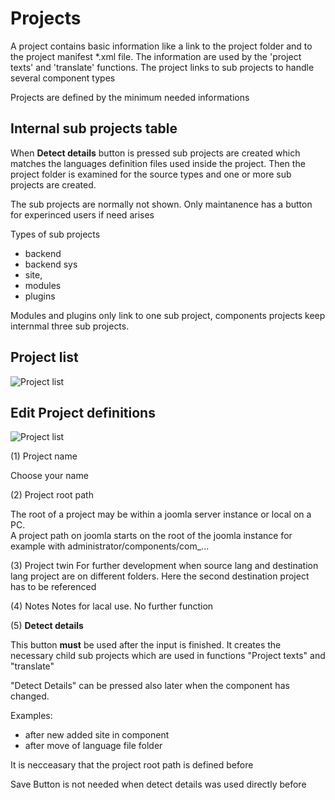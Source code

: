 # Projects

A project contains basic information like a link to the project folder and to the project manifest *.xml file. The information are used by the 'project texts' and 'translate' functions. The project links to sub projects to handle several component types

Projects are defined by the minimum needed informations

## Internal sub projects table

When **Detect details** button is pressed sub projects are created which matches the languages definition files used inside the project. Then the project folder is examined for the source types and one or more 
sub projects are created.

The sub projects are normally not shown. Only maintanence has a button for experinced users if need arises

Types of sub projects

* backend
* backend sys
* site,
* modules
* plugins

Modules and plugins only link to one sub project, components projects keep internmal three sub projects.

## Project list

![Project list](https://github.com/ThomasFinnern/J_LangMan4ExtDevProject/blob/main/Documentation/J!4x/projects/Projects.01.png?raw=true)

## Edit Project definitions

![Project list](https://github.com/ThomasFinnern/J_LangMan4ExtDevProject/blob/main/Documentation/J!4x/projects/EditProject.01.png?raw=true)

(1) Project name

Choose your name

(2) Project root path

The root of a project may be within a joomla server instance or local on a PC.  
A project path on joomla starts on the root of the joomla instance for example with administrator/components/com_...

(3) Project twin
For further development when source lang and destination lang project are on different folders. Here the second destination project has to be referenced

(4) Notes
Notes for lacal use. No further function

(5) **Detect details**

This button **must** be used after the input is finished. It creates the necessary child sub projects which are used in functions "Project texts" and "translate"

"Detect Details" can be pressed also later when the component has changed.

Examples:

* after new added site in component
* after move of language file folder

It is necceasary that the project root path is defined before

Save Button is not needed when detect details was used directly before

